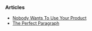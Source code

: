 
### Articles
* [Nobody Wants To Use Your Product](https://www.smashingmagazine.com/2016/01/nobody-wants-use-your-product/)
* [The Perfect Paragraph](https://www.smashingmagazine.com/2011/11/the-perfect-paragraph/)

